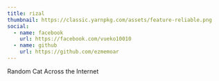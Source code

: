 ```yaml
---
title: rizal
thumbnail: https://classic.yarnpkg.com/assets/feature-reliable.png
social:
  - name: facebook
    url: https://facebook.com/vueko10010
  - name: github
    url: https://github.com/ezmemoar
---
```

Random Cat Across the Internet